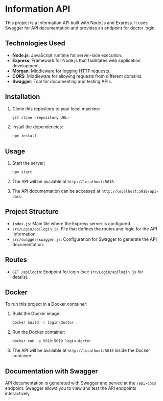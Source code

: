 # Information API

This project is a Information API built with Node.js and Express. It uses Swagger for API documentation and provides an endpoint for doctor login.

## Technologies Used

- **Node.js**: JavaScript runtime for server-side execution.
- **Express**: Framework for Node.js that facilitates web application development.
- **Morgan**: Middleware for logging HTTP requests.
- **CORS**: Middleware for allowing requests from different domains.
- **Swagger**: Tool for documenting and testing APIs.

## Installation

1. Clone this repository to your local machine:
    ```bash
    git clone <repository URL>
    ```

2. Install the dependencies:
    ```bash
    npm install
    ```

## Usage

1. Start the server:
    ```bash
    npm start
    ```

2. The API will be available at `http://localhost:5010`.

3. The API documentation can be accessed at `http://localhost:5010/api-docs`.

## Project Structure

- `index.js`: Main file where the Express server is configured.
- `src/Login/apilogin.js`: File that defines the routes and logic for the API Information.
- `src/swagger/swagger.js`: Configuration for Swagger to generate the API documentation.

## Routes

- `GET /apilogin`: Endpoint for login (see `src/Login/apilogin.js` for details).

## Docker

To run this project in a Docker container:

1. Build the Docker image:
    ```bash
    docker build -t login-doctor .
    ```

2. Run the Docker container:
    ```bash
    docker run -p 5010:5010 login-doctor
    ```

3. The API will be available at `http://localhost:5010` inside the Docker container.

## Documentation with Swagger

API documentation is generated with Swagger and served at the `/api-docs` endpoint. Swagger allows you to view and test the API endpoints interactively.
